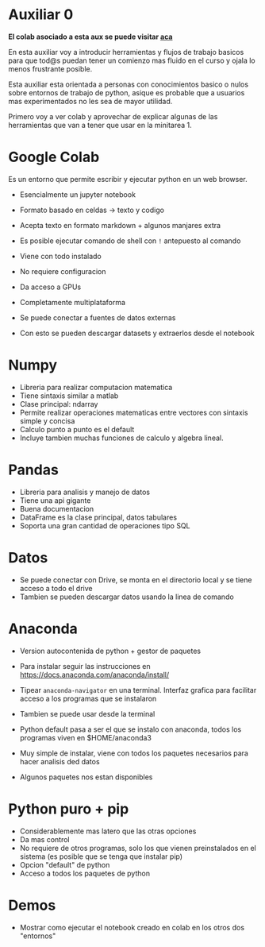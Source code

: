 # Auxiliar 0

**El colab asociado a esta aux se puede visitar [aca](https://colab.research.google.com/drive/12NA8gGzXe-MU8pm6XO_4T-f3e-3YJGyw)**


En esta auxiliar voy a introducir herramientas y flujos de trabajo basicos para que tod@s puedan tener un comienzo mas fluido en el curso y ojala lo menos frustrante posible.

Esta auxiliar esta orientada a personas con conocimientos basico o nulos sobre entornos de trabajo de python, asique es probable que a usuarios mas experimentados no les sea de mayor utilidad.


Primero voy a ver colab y aprovechar de explicar algunas de las herramientas que van a tener que usar en la minitarea 1.


# Google Colab
Es un entorno que permite escribir y ejecutar python en un web browser.

* Esencialmente un jupyter notebook
* Formato basado en celdas -> texto y codigo
* Acepta texto en formato markdown + algunos manjares extra
* Es posible ejecutar comando de shell con `!` antepuesto al comando

* Viene con todo instalado
* No requiere configuracion
* Da acceso a GPUs
* Completamente multiplataforma 

* Se puede conectar a fuentes de datos externas
* Con esto se pueden descargar datasets y extraerlos desde el notebook



# Numpy
* Libreria para realizar computacion matematica
* Tiene sintaxis similar a matlab
* Clase principal: ndarray
* Permite realizar operaciones matematicas entre vectores con sintaxis simple y concisa
* Calculo punto a punto es el default
* Incluye tambien muchas funciones de calculo y algebra lineal.


# Pandas
* Libreria para analisis y manejo de datos
* Tiene una api gigante
* Buena documentacion
* DataFrame es la clase principal, datos tabulares
* Soporta una gran cantidad de operaciones tipo SQL


# Datos
* Se puede conectar con Drive, se monta en el directorio local y se tiene acceso a todo el drive
* Tambien se pueden descargar datos usando la linea de comando


# Anaconda
* Version autocontenida de python + gestor de paquetes
* Para instalar seguir las instrucciones en https://docs.anaconda.com/anaconda/install/

* Tipear `anaconda-navigator` en una terminal. Interfaz grafica para facilitar acceso a los programas que se instalaron

* Tambien se puede usar desde la terminal
* Python default pasa a ser el que se instalo con anaconda, todos los programas viven en $HOME/anaconda3

* Muy simple de instalar, viene con todos los paquetes necesarios para hacer analisis ded datos
* Algunos paquetes nos estan disponibles


# Python puro + pip

* Considerablemente mas latero que las otras opciones
* Da mas control
* No requiere de otros programas, solo los que vienen preinstalados en el sistema (es posible que se tenga que instalar pip)
* Opcion "default" de python
* Acceso a todos los paquetes de python



# Demos

* Mostrar como ejecutar el notebook creado en colab en los otros dos "entornos"

